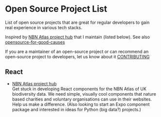 # Open Source Project List

List of open source projects that are great for regular developers to gain real experience in various tech stacks. 

Inspired by [NBN Atlas project hub](https://github.com/nbnuk/nbn-project-hub)  that I maintain (listed below). See also [opensource-for-good-causes](https://github.com/h-m-jones/opensource-for-good-causes)

If you are a maintainer of an open-source project or can recommend an open-source project to developers, let us know about it [CONTRIBUTING](./CONTRIBUTING.md)

## React 

- [NBN Atlas project hub](https://github.com/nbnuk/nbn-project-hub) <br>  Get stuck in developing React components for the NBN Atlas of UK biodiversity data. We need simple, visually cool components that nature based charities and voluntary organisations can use in their websites. Help us make a difference. (Also looking to start an Expo component package and interested in ideas for Python (big data?) projects.)




